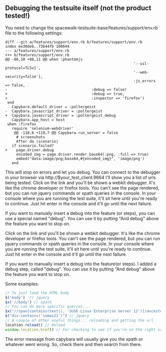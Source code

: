 ## Debugging the testsuite itself (not the product tested!)

You need to change the spacewalk-testsuite-base/features/support/env.rb file to the following settings:

    diff --git a/features/support/env.rb b/features/support/env.rb
    index ee30deb..73b44fb 100644
    --- a/features/support/env.rb
    +++ b/features/support/env.rb
    @@ -86,10 +86,11 @@ when :phantomjs
                                                              '--ssl-protocol=TLSv1',
                                                              '--web-security=false'],
                                                              :js_errors => false,
    -                                      :debug => false)
    +                                      :debug => true,
    +                                      :inspector => 'firefox')
     end
       Capybara.default_driver = :poltergeist
    -  Capybara.javascript_driver = :poltergeist
    +  Capybara.javascript_driver = :poltergeist_debug
       Capybara.app_host = host
     when :firefox
       require 'selenium-webdriver'
        @@ -118,6 +119,7 @@ Capybara.run_server = false
         # screenshots
         After do |scenario|
       if scenario.failed?
    +    page.driver.debug
         encoded_img = page.driver.render_base64(:png, :full => true)
         embed("data:image/png;base64,#{encoded_img}", 'image/png')
       end


This will stop on errors and let you debug.  You can connect to the debugger in your browser via http://$your_test_client:9664  I'll show you a list of urls being tested.  Click on the link and you'll be shown a webkit debugger.  It's like the chrome developer or firefox tools.  You can't see the page rendered, but you can run jquery commands or xpath queries in the console.  In your console where you are running the test suite, it'll sit here until you're ready to continue.  Just hit enter in the console and it'll go until the next failure.  

If you want to manually insert a debug into the feature (or steps), you can use a special named "debug".  You can use it by putting "And debug" above the feature you want to stop on.


Click on the link and you'll be shown a webkit debugger.  It's like the chrome developer or firefox tools.  You can't see the page rendered, but you can run jquery commands or xpath queries in the console.  In your console where you are running the test suite, it'll sit here until you're ready to continue.  Just hit enter in the console and it'll go until the next failure.  

If you want to manually insert a debug into the feature(or steps).  I added a debug step, called "debug".  You can use it by putting "And debug" above the feature you want to stop on.  


Some examples:

```javascript
// To just load the HTML body
$('body')  // jquery
$x('//body') // xpath
// You can do more specific queries...
$x("//span[contains(text(), 'SUSE Linux Enterprise Server 12')]/ancestor::tr[td[contains(text(), 'x86_64')]]") // xpath
$("div:contains('sumas21')") // jquery
// A couple of other useful things... reloading and getting the url
location.reload() // Reload
window.location.href() // For checking to see if you're on the right url
```

The error message from capybara will usually give you the xpath or whatever went wrong.  So, check there and then search from there.

